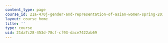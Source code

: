 ```yaml
---
content_type: page
course_id: 21a-470j-gender-and-representation-of-asian-women-spring-2010
layout: course_home
title: ''
type: course
uid: 21da7c28-453d-78cf-cf93-dace7422ab69
---
```

